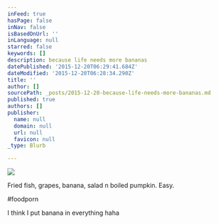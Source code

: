 ```yaml
---
inFeed: true
hasPage: false
inNav: false
isBasedOnUrl: ''
inLanguage: null
starred: false
keywords: []
description: because life needs more bananas
datePublished: '2015-12-20T06:29:41.684Z'
dateModified: '2015-12-20T06:28:34.290Z'
title: ''
author: []
sourcePath: _posts/2015-12-20-because-life-needs-more-bananas.md
published: true
authors: []
publisher:
  name: null
  domain: null
  url: null
  favicon: null
_type: Blurb

---
```

![](https://the-grid-user-content.s3-us-west-2.amazonaws.com/92297efb-ddd1-4cc9-9929-19d51aa6db73.jpg)

Fried fish, grapes, banana, salad n boiled pumpkin. Easy. 

\#foodporn 

I think I put banana in everything haha